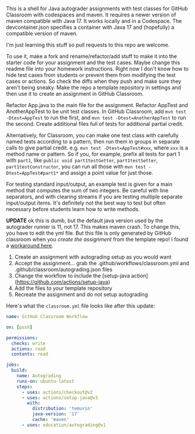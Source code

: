 This is a shell for Java autograder assignments with test classes for
GitHub Classroom with codespaces and maven. It requires a newer version
of maven compatible with Java 17. It works locally and in a Codespace.
The devcontainer.json specifies a container with Java 17 and (hopefully)
a compatible version of maven.

I'm just learning this stuff so pull requests to this repo are welcome.

To use it, make a fork and rename/refactor/add stuff to make it into
the starter code for your assignment and the test cases. Maybe change
this readme file into your homework instructions. Right now I
don't know how to hide test cases from students or prevent them from
modifying the test cases or actions. So check the diffs when they
push and make sure they aren't being sneaky. Make the repo a template
repository in settings and then use it to create an assignment in
GitHub Classroom.

Refactor App.java to the main file for the assignment.
Refactor AppTest and AnotherAppTest to be unit test classes.
In GitHub Classroom, add `mvn test -Dtest=AppTest` to run the first, and
`mvn test -Dtest=AnotherAppTest` to run the second. Create additional
files full of tests for additional partial credit.

Alternatively, for Classroom, you can make one test class with carefully
named tests according to a pattern, then run them in groups in separate
calls to give partial credit. e.g. `mvn test -Dtest=AppTest#xxx`, where
`xxx` is a method name or pattern. So if you, for example, prefix all
tests for part 1 with `part1`, like `public void part1testGetter`, 
`part1testSetter`, `part1testConstructor`, you can run all those with 
`mvn test -Dtest=AppTest#part1*` and assign a point value for just those.

For testing standard input/output, an example test is given for a main
method that computes the sum of two integers. Be careful with line
separators, and with clearing streams if you are testing multiple
separate input/output items. It's definitely not the best way to test
but often necessary before students learn how to write methods.

**UPDATE** ok this is dumb, but the default java version used by the autograder runner 
is 11, not 17. This makes maven crash. To change this, you have to edit the yml file. But this file is only
generated by GitHub classroom when you _create the assignment_ from the template repo!
I found a [workaround here](https://classroom.github.com/classrooms/9085770-csci211-tuesday-fall23).

1. Create an assignment with autograding setup as you would want
2. Accept the assignment... grab the .github/workflows/classroom.yml and .github/classroom/autograding.json files
3. Change the workflow to include the [setup-java action] (https://github.com/actions/setup-java)
4. Add the files to your template repository
5. Recreate the assignment and do not setup autograding

Here's what the `classroom.yml` file looks like after this update:

```yml
name: GitHub Classroom Workflow

on: [push]

permissions:
  checks: write
  actions: read
  contents: read

jobs:
  build:
    name: Autograding
    runs-on: ubuntu-latest
    steps:
      - uses: actions/checkout@v2
      - uses: actions/setup-java@v3
        with:
          distribution: 'temurin'
          java-version: '17'
          cache: 'maven'
      - uses: education/autograding@v1
```
